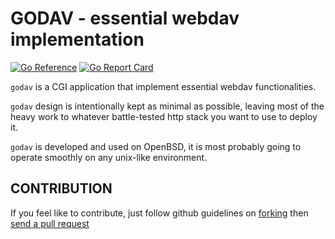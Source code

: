 # GODAV - essential webdav implementation

[![Go Reference](https://pkg.go.dev/badge/github.com/pirmd/godav.svg)](https://pkg.go.dev/github.com/pirmd/godav)
[![Go Report Card](https://goreportcard.com/badge/github.com/pirmd/godav)](https://goreportcard.com/report/github.com/pirmd/godav)

`godav` is a CGI application that implement essential webdav functionalities.

`godav` design is intentionally kept as minimal as possible, leaving most of
the heavy work to whatever battle-tested http stack you want to use to deploy
it. 

`godav` is developed and used on OpenBSD, it is most probably going to operate
smoothly on any unix-like environment.

## CONTRIBUTION

If you feel like to contribute, just follow github guidelines on
[forking](https://help.github.com/articles/fork-a-repo/) then [send a pull
request](https://help.github.com/articles/creating-a-pull-request/)


[modeline]: # ( vim: set fenc=utf-8 spell spl=en: )
